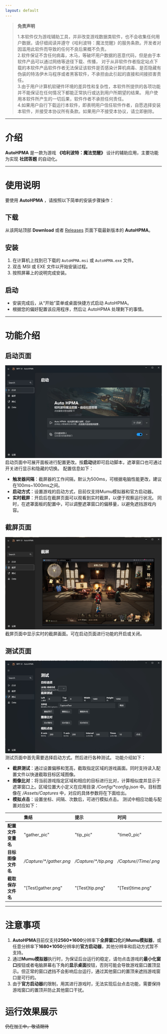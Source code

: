 ```yaml
---
layout: default
---
```


> **免责声明**
>
> 1.本软件仅为游戏辅助工具，并非改变游戏数据类软件，也不会收集任何用户数据，请仔细阅读并遵守《哈利波特：魔法觉醒》的服务条款。开发者对因滥用此软件而导致的任何不良后果概不负责。   
> 2.软件保证不含任何病毒，木马，等破坏用户数据的恶意代码，但是由于本软件产品可以通过网络等途径下载、传播， 对于从非软件作者指定站点下载的本软件产品软件作者无法保证该软件是否感染计算机病毒、是否隐藏有伪装的特洛伊木马程序或者黑客软件，不承担由此引起的直接和间接损害责任。   
> 3.由于用户计算机软硬件环境的差异性和复杂性，本软件所提供的各项功能并不能保证在任何情况下都能正常执行或达到用户所期望的结果。 用户使用本软件所产生的一切后果，软件作者不承担任何责任。   
> 4.如果用户自行下载运行本软件，即表明用户信任软件作者，自愿选择安装本软件，并接受本协议所有条款。如果用户不接受本协议，请立即删除。   

* * *

# 介绍

**AutoHPMA** 是一款为游戏 **《哈利波特：魔法觉醒》** 设计的辅助应用，主要功能为实现 **社团答题** 的自动化。

* * *

# 使用说明

要使用 **AutoHPMA** ，请按照以下简单的安装步骤操作：

## 下载

从该网站顶部 **Download** 或者 [Releases](https://github.com/YourGitHubUsername/AutoHPMA/releases) 页面下载最新版本的 **AutoHPMA**。

## 安装

1. 在计算机上找到已下载的 `AutoHPMA.msi` 或 `AutoHPMA.exe` 文件。
2. 双击 MSI 或 EXE 文件以开始安装过程。
3. 按照屏幕上的说明完成安装。

## 启动

- 安装完成后，从“开始”菜单或桌面快捷方式启动 AutoHPMA。
- 根据您的偏好配置该应用程序，然后让 AutoHPMA 处理剩下的事情。

* * *

# 功能介绍

## 启动页面

![start](https://github.com/FelixChristian011226/AutoHPMA-Web/blob/master/imgs/start.png)
启动页面中可展开面板进行配置更改。按**启动**键即可启动脚本，遮罩窗口也可通过开关进行显示和隐藏的切换。
配置信息如下：
*   **触发器间隔**：截屏器的工作间隔，默认为500ms，可根据电脑性能更改，建议在100ms~1000ms之间。
*   **启动方式**：设置游戏的启动方式，目前仅支持Mumu模拟器和官方启动器。
*   **实时截屏**：开启后在截屏页面可以观看到实时截屏，以便于观察运行状况。
同时，在遮罩面板的配置中，可以调整遮罩窗口的偏移量，以避免遮挡游戏内容。

## 截屏页面

![screenshot](https://github.com/FelixChristian011226/AutoHPMA-Web/blob/master/imgs/screenshot.png)
截屏页面中显示实时的截屏画面。可在启动页面进行功能的开启或关闭。

## 测试页面

![test](https://github.com/FelixChristian011226/AutoHPMA-Web/blob/master/imgs/test.png)
测试页面中首先需要选择启动方式。然后进行各种测试。
功能介绍如下：
*   **截屏测试**：通过设置偏移和宽高，截取指定区域的游戏画面。同时支持读入配置文件以快速截取目标区域图像。
*   **图像比对**：将当前游戏指定区域和相应的目标进行比对，计算相似度并显示于遮罩窗口上。区域位置大小定义在应用目录 _/Config/*config.json_ 中。目标图像在 _/Assets/Captures_ 中，对应的具体参数将在下面给出。
*   **模拟点击**：设置坐标、间隔、次数后，可进行模拟点击。
测试中相应功能与配置对应如下：

|                   | 集结                    | 提示                 | 时间                     |
|:------------------|:------------------------|:---------------------|:------------------------|
| **配置文件变量名** | "gather_pic"            | "tip_pic"            | "time0_pic"             |
| **目标图像文件名** | _/Capture/*/gather.png_ | _/Capture/*/tip.png_ | _/Capture/*/Time/*.png_ |
| **截取保存文件名** | "[Test]gather.png"      | "[Test]tip.png"      | "[Test]time.png"        |

* * *

# 注意事项

1.  **AutoHPMA**目前仅支持**2560*1600**分辨率下**全屏窗口化**的**Mumu模拟器**，或任意分辨率下**1680*1050**分辨率的**官方启动器**，其他分辨率和启动方式暂不支持。
2.  通过**Mumu模拟器**执行时，为保证后台运行的稳定，请勿点击游戏的**最小化窗口**按钮或者电脑屏幕右下角的**显示桌面**按钮，否则可能会导致游戏窗口置顶显示。但正常的窗口遮挡不会影响后台运行，通过其他窗口的置顶来遮挡游戏窗口是可行的。
3.  由于**官方启动器**的限制，用其进行游戏时，无法实现后台点击功能，需要保持游戏窗口的置顶并防止其他窗口干扰。

# 运行效果展示

~~仍在加工中，敬请期待~~



